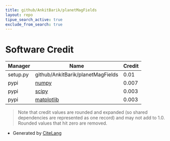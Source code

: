 ```yaml
---
title: github/AnkitBarik/planetMagFields
layout: repo
tipue_search_active: true
exclude_from_search: true
---
```

# Software Credit

|Manager|Name|Credit|
|-------|----|------|
|setup.py|github/AnkitBarik/planetMagFields|0.01|
|pypi|[numpy](https://www.numpy.org)|0.007|
|pypi|[scipy](https://www.scipy.org)|0.003|
|pypi|[matplotlib](https://matplotlib.org)|0.003|


> Note that credit values are rounded and expanded (so shared dependencies are represented as one record) and may not add to 1.0. Rounded values that hit zero are removed.


- Generated by [CiteLang](https://github.com/vsoch/citelang)
